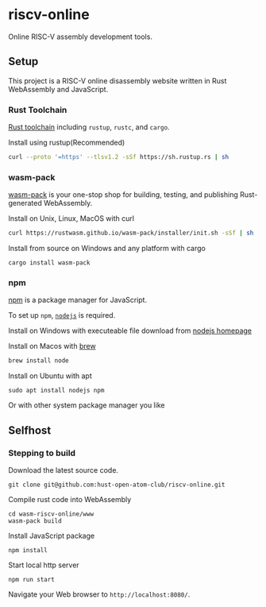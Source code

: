# riscv-online

Online RISC-V assembly development tools.

## Setup
This project is a RISC-V online disassembly website written in Rust WebAssembly and JavaScript.

### Rust Toolchain
[Rust toolchain](https://www.rust-lang.org/tools/install) including `rustup`, `rustc`, and `cargo`.

Install using rustup(Recommended)
```bash
curl --proto '=https' --tlsv1.2 -sSf https://sh.rustup.rs | sh
```

### wasm-pack 
[wasm-pack](https://rustwasm.github.io/wasm-pack/installer/) is your one-stop shop for building, testing, and publishing Rust-generated WebAssembly.

Install on Unix, Linux, MacOS with curl
```bash
curl https://rustwasm.github.io/wasm-pack/installer/init.sh -sSf | sh
```
Install from source on Windows and any platform with cargo
```shell
cargo install wasm-pack
```

### npm
[npm](https://www.npmjs.com/get-npm) is a package manager for JavaScript.

To set up `npm`, [`nodejs`](https://nodejs.org/zh-cn) is required.

Install on Windows with executeable file download from [nodejs homepage](https://nodejs.org/zh-cn)

Install on Macos with [brew](https://brew.sh/)

```bash
brew install node
```

Install on Ubuntu with apt
```
sudo apt install nodejs npm
```

Or with other system package manager you like

## Selfhost

### Stepping to build

Download the latest source code.

```shell
git clone git@github.com:hust-open-atom-club/riscv-online.git
```

Compile rust code into WebAssembly

```shell
cd wasm-riscv-online/www
wasm-pack build
```

Install JavaScript package

```shell
npm install
```

Start local http server

```shell
npm run start
```

Navigate your Web browser to `http://localhost:8080/`. 
